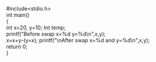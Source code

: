 #include<stdio.h>  
 int main()    
{    
int x=20, y=10; 
Int temp;     
printf("Before swap x=%d y=%d\n",x,y);      
x=x+y-(y=x);
printf("\nAfter swap x=%d and  y=%d\n",x,y);    
return 0;  
}
